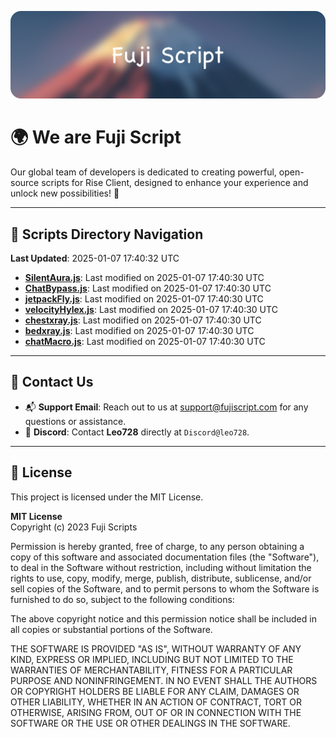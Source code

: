 ![Banner](.github/b.webp)

# 🌍 **We are Fuji Script**

Our global team of developers is dedicated to creating powerful, open-source scripts for Rise Client, designed to enhance your experience and unlock new possibilities! 🌟

---
<!-- SCRIPTS_NAVIGATION_START -->
## 📂 **Scripts Directory Navigation**

**Last Updated**: 2025-01-07 17:40:32 UTC

- **[SilentAura.js](scripts/SilentAura.js)**: Last modified on 2025-01-07 17:40:30 UTC
- **[ChatBypass.js](scripts/ChatBypass.js)**: Last modified on 2025-01-07 17:40:30 UTC
- **[jetpackFly.js](scripts/jetpackFly.js)**: Last modified on 2025-01-07 17:40:30 UTC
- **[velocityHylex.js](scripts/velocityHylex.js)**: Last modified on 2025-01-07 17:40:30 UTC
- **[chestxray.js](scripts/chestxray.js)**: Last modified on 2025-01-07 17:40:30 UTC
- **[bedxray.js](scripts/bedxray.js)**: Last modified on 2025-01-07 17:40:30 UTC
- **[chatMacro.js](scripts/chatMacro.js)**: Last modified on 2025-01-07 17:40:30 UTC

<!-- SCRIPTS_NAVIGATION_END -->

---

## 💬 **Contact Us**  
- 📬 **Support Email**: Reach out to us at [support@fujiscript.com](mailto:support@fujiscript.com) for any questions or assistance.  
- 💬 **Discord**: Contact **Leo728** directly at `Discord@leo728`.

---

## 📜 **License**

This project is licensed under the MIT License.  

**MIT License**  
Copyright (c) 2023 Fuji Scripts  

Permission is hereby granted, free of charge, to any person obtaining a copy of this software and associated documentation files (the "Software"), to deal in the Software without restriction, including without limitation the rights to use, copy, modify, merge, publish, distribute, sublicense, and/or sell copies of the Software, and to permit persons to whom the Software is furnished to do so, subject to the following conditions:  

The above copyright notice and this permission notice shall be included in all copies or substantial portions of the Software.  

THE SOFTWARE IS PROVIDED "AS IS", WITHOUT WARRANTY OF ANY KIND, EXPRESS OR IMPLIED, INCLUDING BUT NOT LIMITED TO THE WARRANTIES OF MERCHANTABILITY, FITNESS FOR A PARTICULAR PURPOSE AND NONINFRINGEMENT. IN NO EVENT SHALL THE AUTHORS OR COPYRIGHT HOLDERS BE LIABLE FOR ANY CLAIM, DAMAGES OR OTHER LIABILITY, WHETHER IN AN ACTION OF CONTRACT, TORT OR OTHERWISE, ARISING FROM, OUT OF OR IN CONNECTION WITH THE SOFTWARE OR THE USE OR OTHER DEALINGS IN THE SOFTWARE.  
